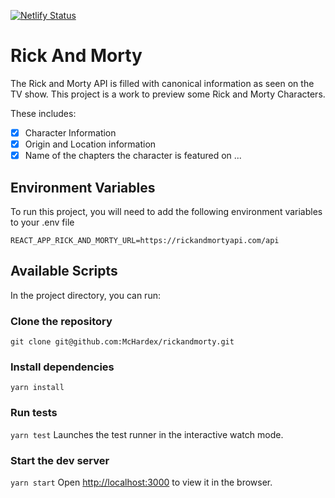 [![Netlify Status](https://api.netlify.com/api/v1/badges/5755cc5f-9b2e-449f-9629-3ac10299e986/deploy-status)](https://app.netlify.com/sites/mch-rickandmorty/deploys)

# Rick And Morty

The Rick and Morty API is filled with canonical information as seen on the TV show. This project is a work to preview some Rick and Morty Characters.

These includes: 
- [x] Character Information
- [x] Origin and Location information
- [x] Name of the chapters the character is featured on ...

## Environment Variables

To run this project, you will need to add the following environment variables to your .env file

`REACT_APP_RICK_AND_MORTY_URL=https://rickandmortyapi.com/api`

## Available Scripts

In the project directory, you can run:

### Clone the repository
`git clone git@github.com:McHardex/rickandmorty.git`

### Install dependencies

`yarn install`

### Run tests

`yarn test`
Launches the test runner in the interactive watch mode.

### Start the dev server

`yarn start` Open [http://localhost:3000](http://localhost:3000) to view it in the browser.

